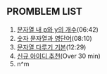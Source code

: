 
## PROMBLEM LIST
1. [문자열 내 p와 y의 개수](https://school.programmers.co.kr/learn/courses/30/lessons/12916)(06:42)
2. [숫자 문자열과 영단어](https://school.programmers.co.kr/learn/courses/30/lessons/81301)(08:10)
3. [문자열 다루기 기본](https://school.programmers.co.kr/learn/courses/30/lessons/12918)(12:29)
4. [신규 아이디 추천](https://school.programmers.co.kr/learn/courses/30/lessons/72410)(Over 30 min)
5. n^m
